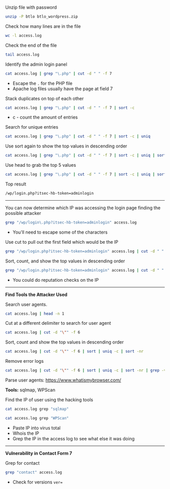 Unzip file with password
```sh
unzip -P btlo btlo_wordpress.zip
```

Check how many lines are in the file
```sh
wc -l access.log
```

Check the end of the file 
```sh
tail access.log
```

Identify the admin login panel
 ```sh
cat access.log | grep "\.php" | cut -d " " -f 7
```
- Escape the `.` for the PHP file
- Apache log files usually have the page at field 7

Stack duplicates on top of each other 
```sh
cat access.log | grep "\.php" | cut -d " " -f 7 | sort -c
```
- c - count the amount of entries

Search for unique entries 
```sh
cat access.log | grep "\.php" | cut -d " " -f 7 | sort -c | uniq
```

Use sort again to show the top values in descending order
```sh
cat access.log | grep "\.php" | cut -d " " -f 7 | sort -c | uniq | sort -nr
```

Use head to grab the top 5 values
```sh
cat access.log | grep "\.php" | cut -d " " -f 7 | sort -c | uniq | sort -nr | head -n 5
```

Top result
```sh
/wp/login.php?itsec-hb-token=adminlogin
```

---

You can now determine which IP was accessing the login page finding the possible attacker
```sh
grep "/wp/login\.php?itsec-hb-token=adminlogin" access.log
```
- You'll need to escape some of the characters

Use cut to pull out the first field which would be the IP
```sh
grep "/wp/login.php?itsec-hb-token=adminlogin" access.log | cut -d " " -f 1
```

Sort, count, and show the top values in descending order
```sh 
grep "/wp/login.php?itsec-hb-token=adminlogin" access.log | cut -d " " -f 1 | sort | uniq -c | sort -nr
```
- You could do reputation checks on the IP

---

**Find  Tools the Attacker Used**

Search user agents.
```sh
cat access.log | head -n 1
```

Cut at a different delimiter to search for user agent
```sh
cat access.log | cut -d "\"" -f 6 
```

Sort, count and show the top values in descending order
```sh
cat access.log | cut -d "\"" -f 6 | sort | uniq -c | sort -nr
```

Remove error logs
```sh
cat access.log | cut -d "\"" -f 6 | sort | uniq -c | sort -nr | grep -v "error"
```

Parse user agents: https://www.whatismybrowser.com/

**Tools:** sqlmap, WPScan

Find the IP of user using the hacking tools
```sh
cat access.log grep "sqlmap"
```

```sh
cat access.log grep "WPScan"
```
- Paste IP into virus total
- Whois the IP 
- Grep the IP in the access log to see what else it was doing

---

**Vulnerability in Contact Form 7**

Grep for contact
```sh
grep "contact" access.log
```
- Check for versions `ver=`













